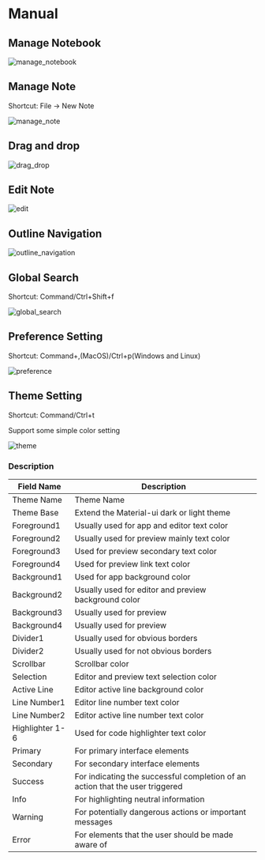 # Manual

## Manage Notebook

![manage_notebook](http://clamcurry/manual/manage_notebook.gif "manage_notebook")

## Manage Note

Shortcut: File -> New Note

![manage_note](http://clamcurry/manual/manage_note.gif "manage_note")

## Drag and drop

![drag_drop](http://clamcurry/manual/drag_drop.gif "drag_drop")

## Edit Note

![edit](http://clamcurry/manual/edit.gif "edit")

## Outline Navigation

![outline_navigation](http://clamcurry/manual/outline_navigation.gif "outline_navigation")

## Global Search

Shortcut: Command/Ctrl+Shift+f

![global_search](http://clamcurry/manual/global_search.gif "global_search")

## Preference Setting

Shortcut: Command+,(MacOS)/Ctrl+p(Windows and Linux)

![preference](http://clamcurry/manual/preference.gif "preference")

## Theme Setting

Shortcut: Command/Ctrl+t

Support some simple color setting

![theme](http://clamcurry/manual/theme.gif "theme")

### Description

| Field Name      | Description                                                                   |
|-----------------|-------------------------------------------------------------------------------|
| Theme Name      | Theme Name                                                                    |
| Theme Base      | Extend the Material-ui dark or light theme                                    |
| Foreground1     | Usually used for app and editor text color                                    |
| Foreground2     | Usually used for preview mainly text color                                    |
| Foreground3     | Used for preview secondary text color                                         |
| Foreground4     | Used for preview link text color                                              |
| Background1     | Used for app background color                                                 |
| Background2     | Usually used for editor and preview background color                          |
| Background3     | Usually used for preview                                                      |
| Background4     | Usually used for preview                                                      |
| Divider1        | Usually used for obvious borders                                              |
| Divider2        | Usually used for not obvious borders                                          |
| Scrollbar       | Scrollbar color                                                               |
| Selection       | Editor and preview text selection color                                       |
| Active Line     | Editor active line background color                                           |
| Line Number1    | Editor line number text color                                                 |
| Line Number2    | Editor active line number text color                                          |
| Highlighter 1-6 | Used for code highlighter text color                                          |
| Primary         | For primary interface elements                                                |
| Secondary       | For secondary interface elements                                              |
| Success         | For indicating the successful completion of an action that the user triggered |
| Info            | For highlighting neutral information                                          |
| Warning         | For potentially dangerous actions or important messages                       |
| Error           | For elements that the user should be made aware of                            |
